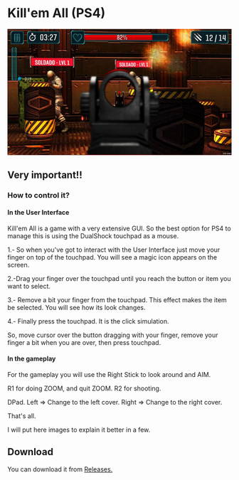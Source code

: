 # Kill'em All (PS4)

![Killemall](screenshot.jpg)
## Very important!!

### How to control it?

#### In the User Interface
Kill'em All is a game with a very extensive GUI. So the best option for PS4 to manage this is using the DualShock touchpad as a mouse. 

1.- So when you've got to interact with the User Interface just move your finger on top of the touchpad. You will see a magic icon appears on the screen.

2.-Drag your finger over the touchpad until you reach the button or item you want to select.

3.- Remove a bit your finger from the touchpad. This effect makes the item be selected. You will see how its look changes.

4.- Finally press the touchpad. It is the click simulation.

So, move cursor over the button dragging with your finger, remove your finger a bit when you are over, then press touchpad.

#### In the gameplay

For the gameplay you will use the Right Stick to look around and AIM.

R1 for doing ZOOM, and quit ZOOM.
R2 for shooting.

DPad.
Left => Change to the left cover.
Right => Change to the right cover.

That's all.

I will put here images to explain it better in a few.

## Download

You can download it from [Releases.](https://github.com/RetroGamer74/Kill-em-all-PS4/releases)

